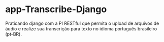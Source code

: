# app-Transcribe-Django
Praticando django com a PI RESTful que permita o upload de arquivos de áudio e realize sua transcrição para texto no idioma português brasileiro (pt-BR).
